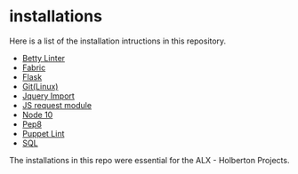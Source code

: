 # installations

Here is a list of the installation intructions in this repository.

* [Betty Linter](https://github.com/Wendy-Omondi/installations/tree/main/betty_linter)
* [Fabric](https://github.com/Wendy-Omondi/installations/tree/main/fabric)
* [Flask](https://github.com/Wendy-Omondi/installations/tree/main/flask)
* [Git(Linux)](https://github.com/Wendy-Omondi/installations/tree/main/git_installs)
* [Jquery Import](https://github.com/Wendy-Omondi/installations/tree/main/jquery)
* [JS request module](https://github.com/Wendy-Omondi/installations/tree/main/jsrequest_module)
* [Node 10](https://github.com/Wendy-Omondi/installations/tree/main/node10)
* [Pep8](https://github.com/Wendy-Omondi/installations/tree/main/pep8)
* [Puppet Lint](https://github.com/Wendy-Omondi/installations/tree/main/puppet_lint)
* [SQL](https://github.com/Wendy-Omondi/installations/tree/main/sql)

The installations in this repo were essential for the ALX - Holberton Projects.
